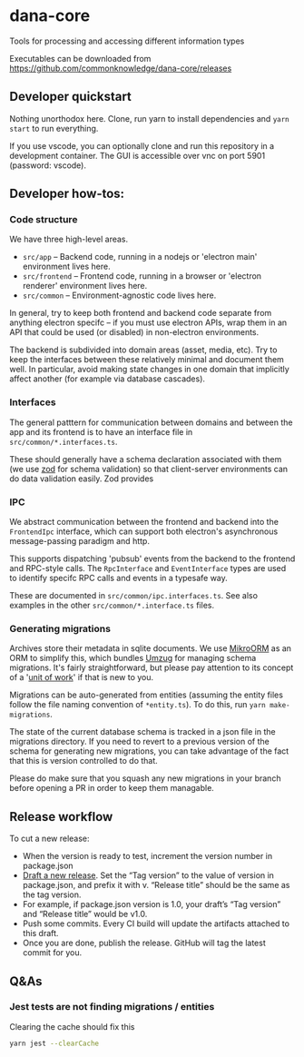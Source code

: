 # dana-core

Tools for processing and accessing different information types

Executables can be downloaded from https://github.com/commonknowledge/dana-core/releases

## Developer quickstart

Nothing unorthodox here. Clone, run yarn to install dependencies and `yarn start` to run everything.

If you use vscode, you can optionally clone and run this repository in a development container. The GUI is accessible over vnc on port 5901 (password: vscode).

## Developer how-tos:

### Code structure

We have three high-level areas.

- `src/app` – Backend code, running in a nodejs or 'electron main' environment lives here.
- `src/frontend` – Frontend code, running in a browser or 'electron renderer' environment lives here.
- `src/common` – Environment-agnostic code lives here.

In general, try to keep both frontend and backend code separate from anything electron specifc – if you must use
electron APIs, wrap them in an API that could be used (or disabled) in non-electron environments.

The backend is subdivided into domain areas (asset, media, etc). Try to keep the interfaces between these relatively
minimal and document them well. In particular, avoid making state changes in one domain that implicitly affect another
(for example via database cascades).

### Interfaces

The general patttern for communication between domains and between the app and its frontend is to have an interface
file in `src/common/*.interfaces.ts`.

These should generally have a schema declaration associated with them (we use [zod](https://github.com/colinhacks/zod)
for schema validation) so that client-server environments can do data validation easily. Zod provides

### IPC

We abstract communication between the frontend and backend into the `FrontendIpc` interface, which can support
both electron's asynchronous message-passing paradigm and http.

This supports dispatching 'pubsub' events from the backend to the frontend and RPC-style calls. The `RpcInterface` and
`EventInterface` types are used to identify specifc RPC calls and events in a typesafe way.

These are documented in `src/common/ipc.interfaces.ts`.
See also examples in the other `src/common/*.interface.ts` files.

### Generating migrations

Archives store their metadata in sqlite documents. We use [MikroORM](mikro-orm.io/) as an ORM to simplify this, which
bundles [Umzug](https://www.npmjs.com/package/umzug) for managing schema migrations. It's fairly straightforward, but
please pay attention to its concept of a '[unit of work](https://mikro-orm.io/docs/unit-of-work)' if that is new to you.

Migrations can be auto-generated from entities (assuming the entity files follow the file naming convention of
`*entity.ts`). To do this, run `yarn make-migrations`.

The state of the current database schema is tracked in a json file in the migrations directory. If you need to revert
to a previous version of the schema for generating new migrations, you can take advantage of the fact that this is version controlled to do that.

Please do make sure that you squash any new migrations in your branch before opening a PR in order to keep them
managable.

## Release workflow

To cut a new release:

- When the version is ready to test, increment the version number in package.json
- [Draft a new release](https://help.github.com/articles/creating-releases/). Set the “Tag version” to the value of version in package.json, and prefix it with v. “Release title” should be the same as the tag version.
- For example, if package.json version is 1.0, your draft’s “Tag version” and “Release title” would be v1.0.
- Push some commits. Every CI build will update the artifacts attached to this draft.
- Once you are done, publish the release. GitHub will tag the latest commit for you.

## Q&As

### Jest tests are not finding migrations / entities

Clearing the cache should fix this

```bash
yarn jest --clearCache
```
